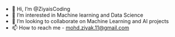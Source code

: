 - 👋 Hi, I’m @ZiyaisCoding
- 👀 I’m interested in Machine learning and Data Science
- 💞️ I’m looking to collaborate on Machine Learning and AI projects
- 📫 How to reach me - mohd.ziyak.11@gmail.com
